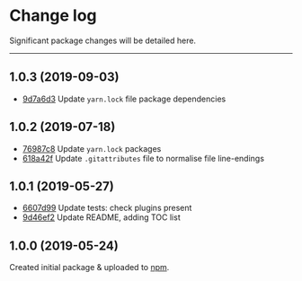 # Change log

Significant package changes will be detailed here.

---

## 1.0.3 (2019-09-03)

-   [9d7a6d3](https://github.com/geniemouse/prettier-config/commit/9d7a6d3) Update `yarn.lock` file package dependencies

## 1.0.2 (2019-07-18)

-   [76987c8](https://github.com/geniemouse/stylelint-config/commit/76987c8) Update `yarn.lock` packages
-   [618a42f](https://github.com/geniemouse/stylelint-config/commit/618a42f) Update `.gitattributes` file to normalise file line-endings

## 1.0.1 (2019-05-27)

-   [6607d99](https://github.com/geniemouse/stylelint-config/commit/6607d99) Update tests: check plugins present
-   [9d46ef2](https://github.com/geniemouse/stylelint-config/commit/9d46ef2) Update README, adding TOC list

## 1.0.0 (2019-05-24)

Created initial package & uploaded to [npm].

<!-- LINK REFERENCES -->

[npm]: https://www.npmjs.com/package/@geniemouse/stylelint-config

<!-- end: LINK REFERENCES -->

